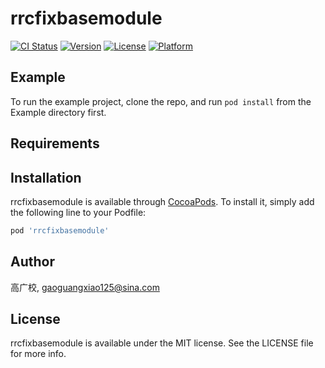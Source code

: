 # rrcfixbasemodule

[![CI Status](https://img.shields.io/travis/高广校/rrcfixbasemodule.svg?style=flat)](https://travis-ci.org/高广校/rrcfixbasemodule)
[![Version](https://img.shields.io/cocoapods/v/rrcfixbasemodule.svg?style=flat)](https://cocoapods.org/pods/rrcfixbasemodule)
[![License](https://img.shields.io/cocoapods/l/rrcfixbasemodule.svg?style=flat)](https://cocoapods.org/pods/rrcfixbasemodule)
[![Platform](https://img.shields.io/cocoapods/p/rrcfixbasemodule.svg?style=flat)](https://cocoapods.org/pods/rrcfixbasemodule)

## Example

To run the example project, clone the repo, and run `pod install` from the Example directory first.

## Requirements

## Installation

rrcfixbasemodule is available through [CocoaPods](https://cocoapods.org). To install
it, simply add the following line to your Podfile:

```ruby
pod 'rrcfixbasemodule'
```

## Author

高广校, gaoguangxiao125@sina.com

## License

rrcfixbasemodule is available under the MIT license. See the LICENSE file for more info.
